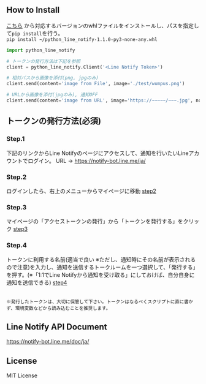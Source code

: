 ## How to Install

[こちら](https://github.com/broccolingual/python-line-notify/tree/master/dist)
から対応するバージョンのwhlファイルをインストールし、パスを指定して`pip install`を行う。
<br>`pip install ~/python_line_notify-1.1.0-py3-none-any.whl`

```python
import python_line_notify

# トークンの発行方法は下記を参照
client = python_line_notify.Client('<Line Notify Token>')

# 相対パスから画像を添付(png, jpgのみ)
client.send(content='image from File', image='./test/wumpus.png')

# URLから画像を添付(jpgのみ), 通知OFF
client.send(content='image from URL', image='https://~~~~~/~~~.jpg', notify=True)
```

## トークンの発行方法(必須)

### Step.1

下記のリンクからLine Notifyのページにアクセスして、通知を行いたいLineアカウントでログイン。
URL -> https://notify-bot.line.me/ja/

### Step.2

ログインしたら、右上のメニューからマイページに移動
[step2](https://gyazo.com/fada6884d23b900c73be670bee9d1bc7.png)

### Step.3 

マイページの「アクセストークンの発行」から「トークンを発行する」をクリック
[step3](https://gyazo.com/12307e426ca85d118c089ce9f0e3f339.png)

### Step.4

トークンに利用する名前(適当で良い ※ただし、通知時にその名前が表示されるので注意)を入力し、通知を送信するトークルームを一つ選択して、「発行する」を押す。(※「1:1でLine Notifyから通知を受け取る」にしておけば、自分自身に通知を送信できる)
[step4](https://gyazo.com/81025477655f54f8ddf08f198dc87b46.png)

<br>`※発行したトークンは、大切に保管して下さい。トークンはなるべくスクリプトに直に書かず、環境変数などから読み込むことを推奨します。`

## Line Notify API Document

https://notify-bot.line.me/doc/ja/

## License
MIT License